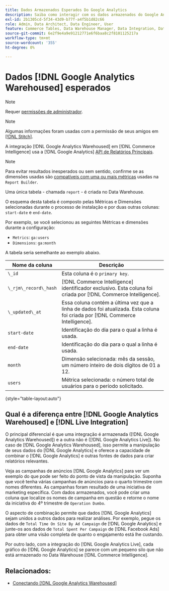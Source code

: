 ```yaml
---
title: Dados Armazenados Esperados Do Google Analytics
description: Saiba como interagir com os dados armazenados do Google Analytics.
exl-id: 2b1305cd-5f34-43d9-b77f-a4f5b1d82c66
role: Admin, Data Architect, Data Engineer, User
feature: Commerce Tables, Data Warehouse Manager, Data Integration, Data Import/Export
source-git-commit: 6e2f9e4a9e91212771e6f6baa8c2f8101125217a
workflow-type: tm+mt
source-wordcount: '355'
ht-degree: 0%

---
```


# Dados [!DNL Google Analytics Warehoused] esperados

>[!NOTE]
>
>Requer [permissões de administrador](../../../administrator/user-management/user-management.md).

>[!NOTE]
>
>Algumas informações foram usadas com a permissão de seus amigos em [[!DNL Stitch]](https://www.stitchdata.com/docs/integrations/saas/google-analytics).

A integração [!DNL Google Analytics Warehoused] em [!DNL Commerce Intelligence] usa a [!DNL Google Analytics] [API de Relatórios Principais](https://developers.google.com/analytics/devguides/reporting/core/v3/).

>[!NOTE]
>
>Para evitar resultados inesperados ou sem sentido, confirme se as dimensões usadas são [compatíveis com uma ou mais métricas](https://ga-dev-tools.google/dimensions-metrics-explorer/) usadas na `Report Builder`.

Uma única tabela - chamada `report` - é criada no Data Warehouse.

O esquema desta tabela é composto pelas Métricas e Dimensões selecionadas durante o processo de instalação e por duas outras colunas: `start-date` e `end-date`.

Por exemplo, se você selecionou as seguintes Métricas e dimensões durante a configuração:

* `Metrics`: `ga:users`
* `Dimensions`: `ga:month`

A tabela seria semelhante ao exemplo abaixo.

| **Nome da coluna** | **Descrição** |
|-----|-----|
| `\_id` | Esta coluna é o `primary key`. |
| `\_rjm\_record\_hash` | [!DNL Commerce Intelligence] identificador exclusivo. Esta coluna foi criada por [!DNL Commerce Intelligence]. |
| `\_updated\_at` | Essa coluna contém a última vez que a linha de dados foi atualizada. Esta coluna foi criada por [!DNL Commerce Intelligence]. |
| `start-date` | Identificação do dia para o qual a linha é usada. |
| `end-date` | Identificação do dia para o qual a linha é usada. |
| `month` | Dimensão selecionada: mês da sessão, um número inteiro de dois dígitos de 01 a 12. |
| `users` | Métrica selecionada: o número total de usuários para o período solicitado. |

{style="table-layout:auto"}

## Qual é a diferença entre [!DNL Google Analytics Warehoused] e [!DNL Live Integration]

O principal diferencial é que uma integração é armazenada ([!DNL Google Analytics Warehoused]) e a outra não é ([!DNL Google Analytics Live]). No caso de [!DNL Google Analytics Warehoused], isso permite a manipulação de seus dados do [!DNL Google Analytics] e oferece a capacidade de combinar o [!DNL Google Analytics] e outras fontes de dados para criar relatórios relevantes.

Veja as campanhas de anúncios [!DNL Google Analytics] para ver um exemplo do que pode ser feito do ponto de vista da manipulação. Suponha que você tenha várias campanhas de anúncios para o quarto trimestre com nomes diferentes. As campanhas foram resultado de uma iniciativa de marketing específica. Com dados armazenados, você pode criar uma coluna que localize os nomes de campanha em questão e retorne o nome da iniciativa do 4º trimestre de `Operation Dumbo`.

O aspecto de combinação permite que dados [!DNL Google Analytics] sejam unidos a outros dados para realizar análises. Por exemplo, pegue os dados de `Total Time On Site By Ad Campaign` de [!DNL Google Analytics] e junte-os aos dados de `Total Spent Per Campaign` de [!DNL Facebook Ads] para obter uma visão completa de quanto o engajamento está lhe custando.

Por outro lado, com a integração do [!DNL Google Analytics Live], cada gráfico do [!DNL Google Analytics] se parece com um pequeno silo que não está armazenado no Data Warehouse [!DNL Commerce Intelligence].

## Relacionados:

* [Conectando [!DNL Google Analytics Warehoused]](../integrations/google-analytics-warehoused.md)

